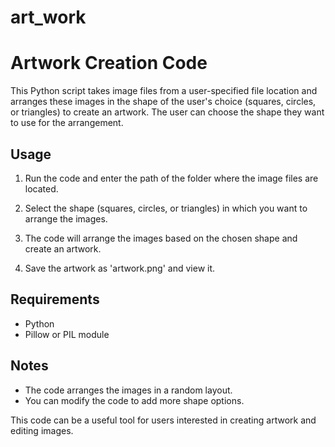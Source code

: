 # art_work
# Artwork Creation Code

This Python script takes image files from a user-specified file location and arranges these images in the shape of the user's choice (squares, circles, or triangles) to create an artwork. The user can choose the shape they want to use for the arrangement.

## Usage

1. Run the code and enter the path of the folder where the image files are located.

2. Select the shape (squares, circles, or triangles) in which you want to arrange the images.

3. The code will arrange the images based on the chosen shape and create an artwork.

4. Save the artwork as 'artwork.png' and view it.

## Requirements

- Python
- Pillow or PIL module

## Notes

- The code arranges the images in a random layout.
- You can modify the code to add more shape options.

This code can be a useful tool for users interested in creating artwork and editing images.
